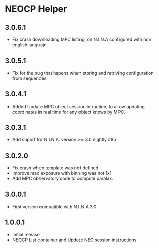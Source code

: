 ﻿# NEOCP Helper

## 3.0.6.1
- Fix crash downloading MPC listing, on N.I.N.A configured with non english languaje.

## 3.0.5.1
- Fix for the bug that hapens when storing and retriving configuration from sequences

## 3.0.4.1
- Added Update MPC object session intruction, to allow updating coordinates in real time for any object knows by MPC.

## 3.0.3.1
- Add suport for N.I.N.A. version >= 3.0 nightly #85

## 3.0.2.0
- Fix crash when template was not defined.
- Improve max exposure with binning was not 1x1
- Add MPC observatory code to compute paralax.

## 3.0.0.1
- First version compatible with N.I.N.A 3.0

## 1.0.0.1
- Initial release
- NEOCP List container and Update NEO session instructions